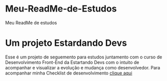 # Meu-ReadMe-de-Estudos
Meu ReadMe de estudos
<h1> Um projeto Estardando Devs </h1>
Esse é um projeto de seguemento para estudos juntamento com o curso de 
Desenvolvimento Front-End da Estartando Devs com o intuito de acompanhar e visualizar a evolução e mudança como desenvolvedor.
Para acompanhar minha Checklist de desenvolvimento <a href="Estudos.md">clique aqui</a>
